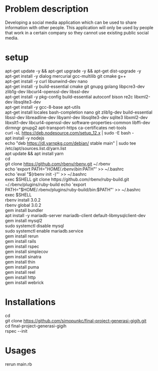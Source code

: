 # Problem description
Developing a social media application which can be used to share information with other people. This application will only be used by people that work in a certain company so they cannot use existing public social media.

# setup
apt-get update -y && apt-get upgrade -y && apt-get dist-upgrade -y  
apt-get install -y dialog mercurial gcc-multilib git cmake g++  
apt-get install -y curl libunwind-dev nano  
apt-get install -y build-essential cmake git gnupg golang libpcre3-dev zlib1g-dev libcurl4-openssl-dev libssl-dev  
apt-get install -y pkg-config build-essential autoconf bison re2c libxml2-dev libsqlite3-dev  
apt-get install -y gcc-8-base apt-utils  
apt-get install locales bash-completion nano git zlib1g-dev build-essential libssl-dev libreadline-dev libyaml-dev libsqlite3-dev sqlite3 libxml2-dev libxslt1-dev libcurl4-openssl-dev software-properties-common libffi-dev dirmngr gnupg2 apt-transport-https ca-certificates net-tools  
curl -sL https://deb.nodesource.com/setup_12.x | sudo -E bash -  
apt install -y nodejs  
echo "deb https://dl.yarnpkg.com/debian/ stable main" | sudo tee /etc/apt/sources.list.d/yarn.list  
apt update && apt install yarn  
cd  
git clone https://github.com/rbenv/rbenv.git ~/.rbenv  
echo 'export PATH="$HOME/.rbenv/bin:$PATH"' >> ~/.bashrc  
echo 'eval "$(rbenv init -)"' >> ~/.bashrc  
exec $SHELL  
git clone https://github.com/rbenv/ruby-build.git ~/.rbenv/plugins/ruby-build  
echo 'export PATH="$HOME/.rbenv/plugins/ruby-build/bin:$PATH"' >> ~/.bashrc  
exec $SHELL  
rbenv install 3.0.2  
rbenv global 3.0.2  
gem install bundler  
apt install -y mariadb-server mariadb-client default-libmysqlclient-dev  
gem install mysql2  
sudo systemctl disable mysql  
sudo systemctl enable mariadb.service  
gem install rerun  
gem install rails  
gem install rspec  
gem install simplecov  
gem install sinatra  
gem install thin  
gem install puma  
gem install reel  
gem install http  
gem install webrick  

# Installations
cd  
git clone https://github.com/simopunkc/final-project-generasi-gigih.git  
cd final-project-generasi-gigih  
rspec --init  


# Usages
rerun main.rb